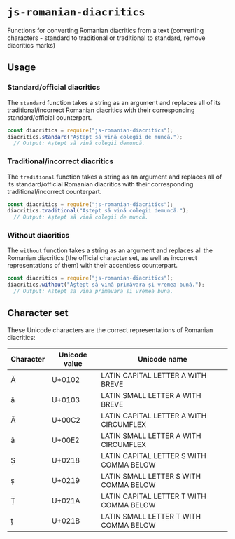 # `js-romanian-diacritics`

Functions for converting Romanian diacritics from a text (converting characters - standard to traditional or traditional to standard, remove diacritics marks)

## Usage

### Standard/official diacritics
The `standard` function takes a string as an argument and replaces all of its traditional/incorrect Romanian diacritics with their corresponding standard/official counterpart.

```javascript
const diacritics = require("js-romanian-diacritics");
diacritics.standard("Aştept să vinã colegii de muncã.");
  // Output: Aștept să vină colegii demuncă.
```
### Traditional/incorrect diacritics
The `traditional` function takes a string as an argument and replaces all of its standard/official Romanian diacritics with their corresponding traditional/incorrect counterpart.

```javascript
const diacritics = require("js-romanian-diacritics");
diacritics.traditional("Aștept să vină colegii demuncă.");
  // Output: Aştept să vinã colegii de muncã.
```


### Without diacritics
The `without` function takes a string as an argument and replaces all the Romanian diacritics (the official character set, as well as incorrect representations of them) with their accentless counterpart.

```javascript
const diacritics = require("js-romanian-diacritics");
diacritics.without("Aştept să vină primăvara şi vremea bună.");
  // Output: Astept sa vina primavara si vremea buna.
```

## Character set
These Unicode characters are the correct representations of Romanian diacritics:

| Character | Unicode value | Unicode name                            |
| --------- | ------------- | --------------------------------------- |
| Ă         | U+0102        | LATIN CAPITAL LETTER A WITH BREVE       |
| ă         | U+0103        | LATIN SMALL LETTER A WITH BREVE         |
| Â         | U+00C2        | LATIN CAPITAL LETTER A WITH CIRCUMFLEX  |
| â         | U+00E2        | LATIN SMALL LETTER A WITH CIRCUMFLEX    |
| Ș         | U+0218        | LATIN CAPITAL LETTER S WITH COMMA BELOW |
| ș         | U+0219        | LATIN SMALL LETTER S WITH COMMA BELOW   |
| Ț         | U+021A        | LATIN CAPITAL LETTER T WITH COMMA BELOW |
| ț         | U+021B        | LATIN SMALL LETTER T WITH COMMA BELOW   |